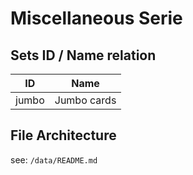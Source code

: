 # Miscellaneous Serie

## Sets ID / Name relation

| ID         | Name        |
| :--------: | :---------: |
| jumbo      | Jumbo cards |

## File Architecture

see: `/data/README.md`
